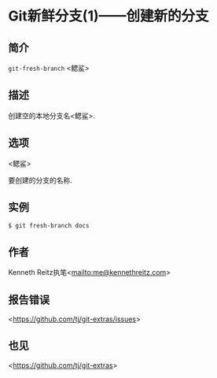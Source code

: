 
# Git新鲜分支(1)——创建新的分支

## 简介

`git-fresh-branch` \<鳃鲨>

## 描述

创建空的本地分支名\<鳃鲨>.

## 选项

  \<鳃鲨>

要创建的分支的名称.

## 实例

```
$ git fresh-branch docs
```

## 作者

Kenneth Reitz执笔\<<mailto:me@kennethreitz.com>>

## 报告错误

\<<https://github.com/tj/git-extras/issues>>

## 也见

\<<https://github.com/tj/git-extras>>
